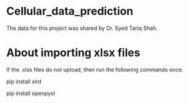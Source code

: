 # Cellular_data_prediction

The data for this project was shared by Dr. Syed Tariq Shah.

# About importing xlsx files 

If the .xlsx files do not upload, then run the following commands once.

pip install xlrd

pip install openpyxl

